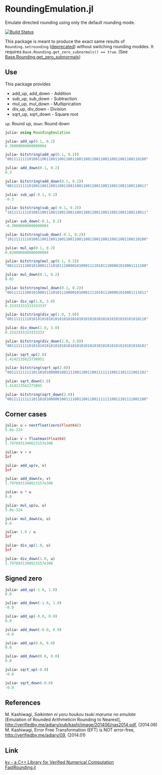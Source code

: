 RoundingEmulation.jl
====================
Emulate directed rounding using only the default rounding mode. 

[![Build Status](https://travis-ci.org/matsueushi/RoundingEmulation.jl.svg?branch=master)](https://travis-ci.org/matsueushi/RoundingEmulation.jl)

This package is meant to produce the exact same results of `Rounding.setrounding` ([deprecated](https://github.com/JuliaLang/julia/pull/27166)) without switching rounding moddes.
It requires `Base.Rounding.get_zero_subnormals() == true`. (See [Base.Rounding.get_zero_subnormals](https://docs.julialang.org/en/v1/base/numbers/#Base.Rounding.get_zero_subnormals))

## Use

This package provides
* add_up, add_down - Addition
* sub_up, sub_down - Subtraction
* mul_up, mul_down - Multiprication
* div_up, div_down - Division
* sqrt_up, sqrt_down - Square root

`up`: Round up,
`down`: Round down

```julia
julia> using RoundingEmulation

julia> add_up(0.1, 0.2)
0.30000000000000004

julia> bitstring(add_up(0.1, 0.2))
"0011111111010011001100110011001100110011001100110011001100110100"

julia> add_down(0.1, 0.2)
0.3

julia> bitstring(add_down(0.1, 0.2))
"0011111111010011001100110011001100110011001100110011001100110011"

julia> sub_up(-0.1, 0.2)
-0.3

julia> bitstring(sub_up(-0.1, 0.2))
"1011111111010011001100110011001100110011001100110011001100110011"

julia> sub_down(-0.1, 0.2)
-0.30000000000000004

julia> bitstring(sub_down(-0.1, 0.2))
"1011111111010011001100110011001100110011001100110011001100110100"

julia> mul_up(0.1, 0.2)
0.020000000000000004

julia> bitstring(mul_up(0.1, 0.2))
"0011111110010100011110101110000101000111101011100001010001111100"

julia> mul_down(0.1, 0.2)
0.02

julia> bitstring(mul_down(0.1, 0.2))
"0011111110010100011110101110000101000111101011100001010001111011"

julia> div_up(1.0, 3.0)
0.33333333333333337

julia> bitstring(div_up(1.0, 3.0))
"0011111111010101010101010101010101010101010101010101010101010110"

julia> div_down(1.0, 3.0)
0.3333333333333333

julia> bitstring(div_down(1.0, 3.0))
"0011111111010101010101010101010101010101010101010101010101010101"

julia> sqrt_up(2.0)
1.4142135623730951

julia> bitstring(sqrt_up(2.0))
"0011111111110110101000001001111001100110011111110011101111001101"

julia> sqrt_down(2.0)
1.414213562373095

julia> bitstring(sqrt_down(2.0))
"0011111111110110101000001001111001100110011111110011101111001100"
```

## Corner cases
```julia
julia> u = nextfloat(zero(Float64))
5.0e-324

julia> v = floatmax(Float64)
1.7976931348623157e308

julia> v + v
Inf

julia> add_up(v, v)
Inf

julia> add_down(v, v)
1.7976931348623157e308

julia> u * u
0.0

julia> mul_up(u, u)
5.0e-324

julia> mul_down(u, u)
0.0

julia> 1.0 / u
Inf

julia> div_up(1.0, u)
Inf

julia> div_down(1.0, u)
1.7976931348623157e308
```

## Signed zero
```julia
julia> add_up(-1.0, 1.0)
0.0

julia> add_down(-1.0, 1.0)
-0.0

julia> add_up(-0.0, 0.0)
0.0

julia> add_down(-0.0, 0.0)
-0.0

julia> add_up(0.0, 0.0)
0.0

julia> add_down(0.0, 0.0)
0.0

julia> sqrt_up(-0.0)
-0.0

julia> sqrt_down(-0.0)
-0.0
```

## References
M. Kashiwagi, *Saikinten ni yoru houkou tsuki marume no emulate* [Emulation of Rounded Arithmeticin Rounding to Nearest], http://verifiedby.me/adiary/pub/kashi/image/201406/nas2014.pdf, (2014.06)  
M. Kashiwagi, Error Free Transformation (EFT) is NOT error-free, http://verifiedby.me/adiary/09, (2014.01)

## Link
[kv - a C++ Library for Verified Numerical Computation](https://github.com/mskashi/kv)  
[FastRounding.jl](https://github.com/JeffreySarnoff/FastRounding.jl)
